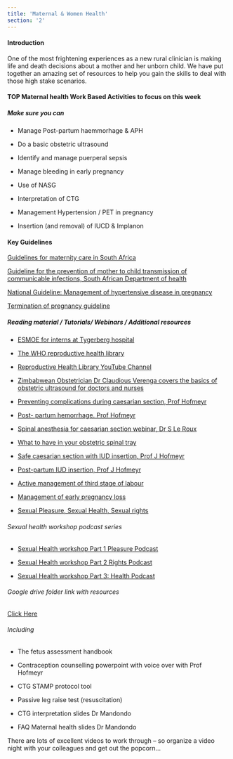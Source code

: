 ```yaml
---
title: 'Maternal & Women Health'
section: '2'
---
```

#### Introduction

One of the most frightening experiences as a new rural clinician is making life and
death decisions about a mother and her unborn child. We have put together an amazing set of
resources to help you gain the skills to deal with those high stake scenarios.

#### TOP Maternal health Work Based Activities to focus on this week

##### Make sure you can

- Manage Post-partum haemmorhage & APH

- Do a basic obstetric ultrasound

- Identify and manage puerperal sepsis

- Manage bleeding in early pregnancy

- Use of NASG

- Interpretation of CTG

- Management Hypertension / PET in pregnancy

- Insertion (and removal) of IUCD & Implanon

#### Key Guidelines

[Guidelines for maternity care in South Africa](https://www.knowledgehub.org.za/elibrary/guidelines-maternity-care-south-africa-2016)

[Guideline for the prevention of mother to child transmission of communicable infections, South African Department of health](https://www.knowledgehub.org.za/system/files/elibdownloads/2019-10/PMTCT%20Guideline%2028%20October%20signed.pdf)

[National Guideline: Management of hypertensive disease in pregnancy](http://www.samj.org.za/index.php/samj/article/view/12723)

[Termination of pregnancy guideline](https://www.knowledgehub.org.za/system/files/elibdownloads/2021-03/Termination%20of%20Pregnancy%20Guideline_Final_2021.pdf)

##### Reading material / Tutorials/ Webinars / Additional resources

- [ESMOE for interns at Tygerberg hospital](http://www.obstyger.co.za/page7.html)

- [The WHO reproductive health library](https://apps.who.int/iris/bitstream/handle/10665/206006/B0464.pdf?sequence=1&isAllowed=y)

- [Reproductive Health Library YouTube Channel](https://www.youtube.com/channel/UCfYi3MN6-SIzKlTNioY8k4A)

- [Zimbabwean Obstetrician Dr Claudious Verenga covers the basics of obstetric ultrasound for doctors and nurses](https://www.youtube.com/watch?v=GtBLdzr6Ngg&feature=youtu.be)

- [Preventing complications during caesarian section, Prof Hofmeyr](https://youtu.be/b2FMVBCiPso)

- [Post- partum hemorrhage. Prof Hofmeyr](https://youtu.be/SgDp6ANsV1I)

- [Spinal anesthesia for caesarian section webinar, Dr S Le Roux](https://youtu.be/YOlv9xBY5j0)

- [What to have in your obstetric spinal tray](https://youtu.be/mAorYKBv500)

- [Safe caesarian section with IUD insertion, Prof J Hofmeyr](https://youtu.be/9qr5Uqxe61U)

- [Post-partum IUD insertion, Prof J Hofmeyr](https://youtu.be/r98GFTtuRzQ)

- [Active management of third stage of labour](https://youtu.be/_TXv2jGnzhU)

- [Management of early pregnancy loss](https://journals.co.za/doi/epdf/10.10520/EJC63071)

- [Sexual Pleasure, Sexual Health, Sexual rights](https://youtube.com/playlist?list=PL2IvCQAf-vTsyO7PFjM37sj-P5Ue-J19-)

###### Sexual health workshop podcast series

- [Sexual Health workshop Part 1 Pleasure Podcast](https://anchor.fm/cliniciancoach/episodes/Sexual-Health--Sexual-Pleasure--Sexual-Rights-Webinar-Part-1-Pleasure-podcast-e1fdh7c)

- [Sexual Health workshop Part 2 Rights Podcast](https://anchor.fm/cliniciancoach/episodes/Sexual-Health--Sexual-Pleasure--Sexual-Rights-webinar-Part-2-Sexual-Rights-e1fdhg1)

- [Sexual Health workshop Part 3: Health Podcast](https://anchor.fm/cliniciancoach/episodes/Sexual-Health--Sexual-Pleasure--Sexual-Rights-webinar--Part-3-Sexual-Health-e1fdhjc)

###### Google drive folder link with resources

[Click Here](https://drive.google.com/drive/folders/1QfoE0sZX33XB21YmcLxRQvpfv4aE2hma?usp=sharing)

###### Including

- The fetus assessment handbook

- Contraception counselling powerpoint with voice over with Prof Hofmeyr

- CTG STAMP protocol tool

- Passive leg raise test (resuscitation)

- CTG interpretation slides Dr Mandondo

- FAQ Maternal health slides Dr Mandondo

There are lots of excellent videos to work through – so organize a video night with your colleagues
and get out the popcorn…

<!--
    This is a comment and is not displayed on the website. Do not alter this text between arrows (->).
    To change the content in this file, simply retype/ copy+paste any text above, as you would in a normal text file/ word document.

    Do not change the "title:" title, or the ---. Only change the text inside '' for that section.

    The hashtag ( # ) symbols followed by a space and then text show a heading. The more #s you have, the smaller/"less important" the heading. You can add up to 6 # but we suggest max 4 #. make sure each heading is on a separate line.

    The text surrounded by double  stars ( ** ) with no space show bold text.

    <iframe> is the code for a youtube video. To link a youtube video, go onto youtube, right click on the video when watching it, and select **"Copy embed code"**, paste what you copied EXACTLY into the markdown file. OR, watch this tutorial: https://www.youtube.com/watch?v=vGHrJDmepI0 

    PDF of a learning portal page:
    
    <object data="/pdfs/PORTAL/[FILE PATH TO YOUR PDF]" type="application/pdf" width="100%" height="800px">
        <embed src="/pdfs/PORTAL/[FILE PATH TO YOUR PDF]">
            <p>This browser does not support PDFs. Please download the PDF to view it: <a href="/pdfs/PORTAL/[FILE PATH TO YOUR PDF]">Download PDF</a>.</p>
        </embed>
    </object> 

    Please refer to the "HOW TO USE" or "HOW TO USE SHORT" files for more information.
 -->
